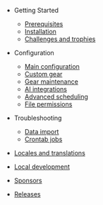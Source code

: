 - Getting Started

  - [Prerequisites](prerequisites.md)
  - [Installation](installation.md)
  - [Challenges and trophies](challenges-and-trophies.md)

- Configuration

  - [Main configuration](configuration.md)
  - [Custom gear](themes.md)
  - [Gear maintenance](plugins.md)
  - [AI integrations](write-a-plugin.md)
  - [Advanced scheduling](write-a-plugin.md)
  - [File permissions](write-a-plugin.md)
  
- Troubleshooting

  - [Data import](deploy.md)
  - [Crontab jobs](helpers.md)

- [Locales and translations](awesome.md)
- [Local development](awesome.md)
- [Sponsors](awesome.md)
- [Releases](https://github.com/robiningelbrecht/statistics-for-strava/releases)